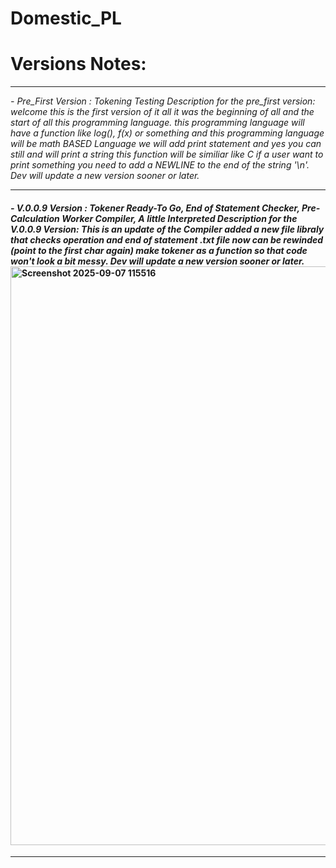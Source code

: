 # Domestic_PL
<h1>
Versions Notes:
</h1>
<hr>
<em>
- Pre_First Version : Tokening Testing
Description for the pre_first version: welcome this is the first version of it all it was the beginning of all and the start of all this programming language. this programming language will have a function like log(), f(x) or something and this programming language will be math BASED Language we will add print statement and yes you can still and will print a string this function will be similiar like C if a user want to print something you need to add a NEWLINE to the end of the string '\n'. Dev will update a new version sooner or later.
</em>
<hr>
<h4>
  <em>
- V.0.0.9 Version : Tokener Ready-To Go, End of Statement Checker, Pre-Calculation Worker Compiler, A little Interpreted
Description for the V.0.0.9 Version: This is an update of the Compiler added a new file libraly that checks operation and end of statement .txt file now can be rewinded (point to the first char again) make tokener as a function so that code won't look a bit messy. Dev will update a new version sooner or later.                                                                                                                                                                                                                       
  </em>
  <img width="1694" height="926" alt="Screenshot 2025-09-07 115516" src="https://github.com/user-attachments/assets/0139d825-c7a1-4507-838e-a5d79636cc07" />
</h4>
<hr>
